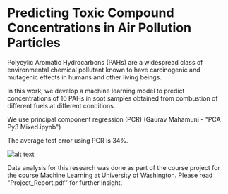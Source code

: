 # Predicting Toxic Compound Concentrations in Air Pollution Particles
Polycylic Aromatic Hydrocarbons (PAHs) are a widespread class of environmental chemical pollutant known to have carcinogenic and mutagenic effects in humans and other living beings. 

In this work, we develop a machine learning model to predict concentrations of 16 PAHs in soot samples obtained from combustion of different fuels at different conditions. 

We use principal component regression (PCR) (Gaurav Mahamuni - "PCA Py3 Mixed.ipynb")

The average test error using PCR is 34%.

![alt text](https://github.com/gauravsm31/PAH-Composition/blob/master/PAH-Comp.png)

Data analysis for this research was done as part of the course project for the course Machine Learning at University of Washington.
Please read "Project_Report.pdf" for further insight. 
